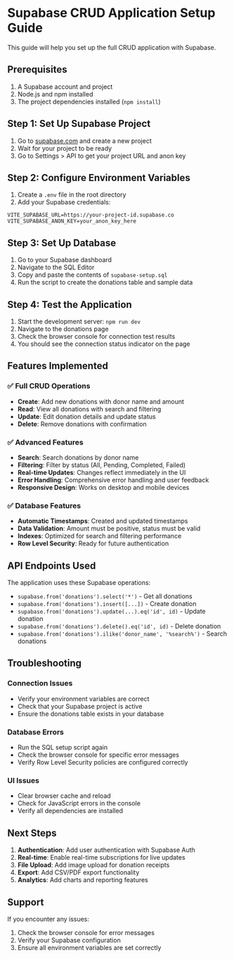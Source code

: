 # Supabase CRUD Application Setup Guide

This guide will help you set up the full CRUD application with Supabase.

## Prerequisites

1. A Supabase account and project
2. Node.js and npm installed
3. The project dependencies installed (`npm install`)

## Step 1: Set Up Supabase Project

1. Go to [supabase.com](https://supabase.com) and create a new project
2. Wait for your project to be ready
3. Go to Settings > API to get your project URL and anon key

## Step 2: Configure Environment Variables

1. Create a `.env` file in the root directory
2. Add your Supabase credentials:

```env
VITE_SUPABASE_URL=https://your-project-id.supabase.co
VITE_SUPABASE_ANON_KEY=your_anon_key_here
```

## Step 3: Set Up Database

1. Go to your Supabase dashboard
2. Navigate to the SQL Editor
3. Copy and paste the contents of `supabase-setup.sql`
4. Run the script to create the donations table and sample data

## Step 4: Test the Application

1. Start the development server: `npm run dev`
2. Navigate to the donations page
3. Check the browser console for connection test results
4. You should see the connection status indicator on the page

## Features Implemented

### ✅ Full CRUD Operations
- **Create**: Add new donations with donor name and amount
- **Read**: View all donations with search and filtering
- **Update**: Edit donation details and update status
- **Delete**: Remove donations with confirmation

### ✅ Advanced Features
- **Search**: Search donations by donor name
- **Filtering**: Filter by status (All, Pending, Completed, Failed)
- **Real-time Updates**: Changes reflect immediately in the UI
- **Error Handling**: Comprehensive error handling and user feedback
- **Responsive Design**: Works on desktop and mobile devices

### ✅ Database Features
- **Automatic Timestamps**: Created and updated timestamps
- **Data Validation**: Amount must be positive, status must be valid
- **Indexes**: Optimized for search and filtering performance
- **Row Level Security**: Ready for future authentication

## API Endpoints Used

The application uses these Supabase operations:

- `supabase.from('donations').select('*')` - Get all donations
- `supabase.from('donations').insert([...])` - Create donation
- `supabase.from('donations').update(...).eq('id', id)` - Update donation
- `supabase.from('donations').delete().eq('id', id)` - Delete donation
- `supabase.from('donations').ilike('donor_name', '%search%')` - Search donations

## Troubleshooting

### Connection Issues
- Verify your environment variables are correct
- Check that your Supabase project is active
- Ensure the donations table exists in your database

### Database Errors
- Run the SQL setup script again
- Check the browser console for specific error messages
- Verify Row Level Security policies are configured correctly

### UI Issues
- Clear browser cache and reload
- Check for JavaScript errors in the console
- Verify all dependencies are installed

## Next Steps

1. **Authentication**: Add user authentication with Supabase Auth
2. **Real-time**: Enable real-time subscriptions for live updates
3. **File Upload**: Add image upload for donation receipts
4. **Export**: Add CSV/PDF export functionality
5. **Analytics**: Add charts and reporting features

## Support

If you encounter any issues:
1. Check the browser console for error messages
2. Verify your Supabase configuration
3. Ensure all environment variables are set correctly 